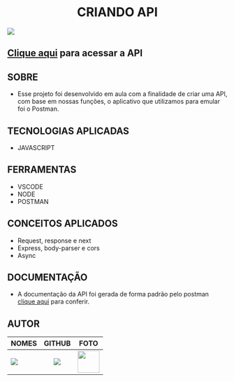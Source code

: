 <center>

# **CRIANDO API**

</center>

![](https://blog.postman.com/wp-content/uploads/2021/03/APIs-in-Postman-e1616786230943.png)

## [Clique aqui](https://api-mapa.onrender.com/v1/senai/cidades?uf=sp) para acessar a API


## **SOBRE**

- Esse projeto foi desenvolvido em aula com a finalidade de criar uma API, com base em nossas funções, o aplicativo que utilizamos para emular foi o Postman.

## **TECNOLOGIAS APLICADAS**

- JAVASCRIPT

## **FERRAMENTAS**

- VSCODE
- NODE
- POSTMAN

## **CONCEITOS APLICADOS**

- Request, response e next
- Express, body-parser e cors
- Async


## **DOCUMENTAÇÃO**

- A documentação da API foi gerada de forma padrão pelo postman [clique aqui](https://documenter.getpostman.com/view/23640177/2s93JzJzHw) para conferir.

## **AUTOR**

| NOMES                                                                                                                                                                                      |                                                     GITHUB                                                      |                                       FOTO                                       |
| :----------------------------------------------------------------------------------------------------------------------------------------------------------------------------------------- | :-------------------------------------------------------------------------------------------------------------: | :------------------------------------------------------------------------------: |
| <a href="https://github.com/VINICIUSNUNES137"><img src="https://img.shields.io/badge/DESENVOLVEDOR-VINICIUS%20NUNES-informational?style=for-the-badge&logo=appveyorlabelColor=FF00FF"></a> | <a href="https://github.com/VINICIUSNUNES137"><img src="https://skillicons.dev/icons?i=github&theme=dark"/></a> | <img src="https://avatars.githubusercontent.com/u/90266473?v=4" height="50"></a> |# api-mapa
